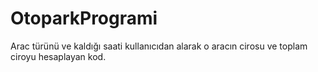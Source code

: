 # OtoparkProgrami
Arac türünü ve kaldığı saati kullanıcıdan alarak o aracın cirosu ve toplam ciroyu hesaplayan kod.

